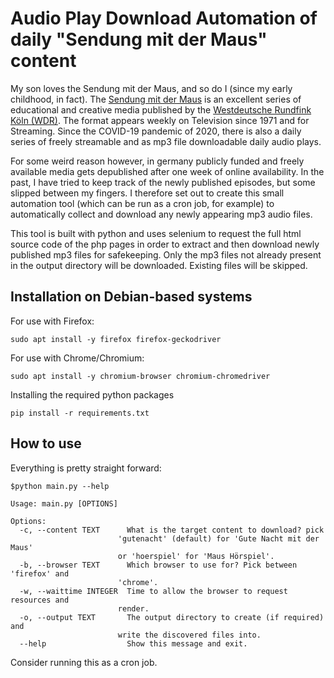 # Audio Play Download Automation of daily "Sendung mit der Maus" content
My son loves the Sendung mit der Maus, and so do I (since my early childhood, in fact).
The [Sendung mit der Maus](https://www.wdrmaus.de/) is an excellent series of educational and creative media published by the [Westdeutsche Rundfink Köln (WDR)](https://www.wdr.de).
The format appears weekly on Television since 1971 and for Streaming.
Since the COVID-19 pandemic of 2020, there is also a daily series of freely streamable and as mp3 file downloadable daily audio plays.

For some weird reason however, in germany publicly funded and freely available media gets depublished after one week of online availability. In the past, I have tried to keep track of the newly published episodes, but some slipped between my fingers. I therefore set out to create this small automation tool (which can be run as a cron job, for example) to automatically collect and download any newly appearing mp3 audio files.

This tool is built with python and uses selenium to request the full html source code of the php pages in order to extract and then download newly published mp3 files for safekeeping. Only the mp3 files not already present in the output directory will be downloaded. Existing files will be skipped.

## Installation on Debian-based systems
For use with Firefox:
  ```
  sudo apt install -y firefox firefox-geckodriver
  ```

For use with Chrome/Chromium:
  ```
  sudo apt install -y chromium-browser chromium-chromedriver
  ```

Installing the required python packages
  ```
  pip install -r requirements.txt
  ```

## How to use
Everything is pretty straight forward:
  ```
  $python main.py --help

  Usage: main.py [OPTIONS]

  Options:
    -c, --content TEXT      What is the target content to download? pick
                          'gutenacht' (default) for 'Gute Nacht mit der Maus'
                          or 'hoerspiel' for 'Maus Hörspiel'.
    -b, --browser TEXT      Which browser to use for? Pick between 'firefox' and
                          'chrome'.
    -w, --waittime INTEGER  Time to allow the browser to request resources and
                          render.
    -o, --output TEXT       The output directory to create (if required) and
                          write the discovered files into.
    --help                  Show this message and exit.
  ```

Consider running this as a cron job.

